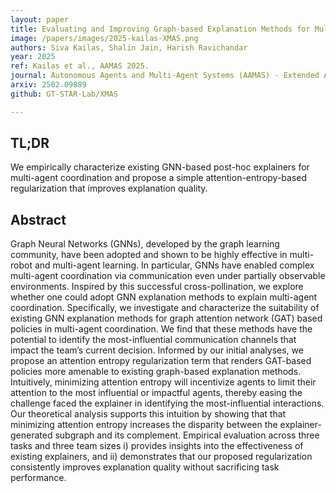 ```yaml
---
layout: paper
title: Evaluating and Improving Graph-based Explanation Methods for Multi-Agent Coordination
image: /papers/images/2025-kailas-XMAS.png
authors: Siva Kailas, Shalin Jain, Harish Ravichandar
year: 2025
ref: Kailas et al., AAMAS 2025.
journal: Autonomous Agents and Multi-Agent Systems (AAMAS) - Extended Abstract
arxiv: 2502.09889
github: GT-STAR-Lab/XMAS

---
```


## TL;DR

We empirically characterize existing GNN-based post-hoc explainers for multi-agent coordination and propose a simple attention-entropy-based regularization that improves explanation quality.


## Abstract

Graph Neural Networks (GNNs), developed by the graph learning community, have been adopted and shown to be highly effective in multi-robot and multi-agent learning. In particular, GNNs have enabled complex multi-agent coordination via communication even under partially observable environments. Inspired by this successful cross-pollination, we explore whether one could adopt GNN explanation methods to explain multi-agent coordination. Specifically, we investigate and characterize the suitability of existing GNN explanation methods for graph attention network (GAT) based policies in multi-agent coordination. We find that these methods have the potential to identify the most-influential communication channels that impact the team’s current decision. Informed by our initial analyses, we propose an attention entropy regularization term that renders GAT-based policies more amenable to existing graph-based explanation methods. Intuitively, minimizing attention entropy will incentivize agents to limit their attention to the most influential or impactful agents, thereby easing the challenge faced the explainer in identifying the most-influential interactions. Our theoretical analysis supports this intuition by showing that that minimizing attention entropy increases the disparity between the explainer-generated subgraph and its complement. Empirical evaluation across three tasks and three team sizes i) provides insights into the effectiveness of existing explainers, and ii) demonstrates that our proposed regularization consistently improves explanation quality without sacrificing task performance. 
